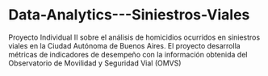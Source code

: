 # Data-Analytics---Siniestros-Viales
Proyecto Individual II sobre el análisis de homicidios ocurridos en siniestros viales en la Ciudad Autónoma de Buenos Aires. El proyecto desarrolla métricas de indicadores de desempeño con la información obtenida del Observatorio de Movilidad y Seguridad Vial (OMVS)
